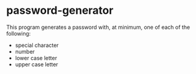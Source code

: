# password-generator
This program generates a password with, at minimum, one of each of the following:

- special character
- number
- lower case letter
- upper case letter 


